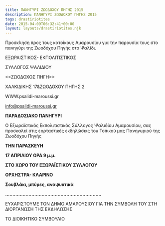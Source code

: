 ```yaml
---
title: ΠΑΝΗΓΥΡΙ ΖΩΟΔΟΧΟΥ ΠΗΓΗΣ 2015
description: ΠΑΝΗΓΥΡΙ ΖΩΟΔΟΧΟΥ ΠΗΓΗΣ 2015
tags: drastiriotites
date: 2015-04-09T06:32:41+00:00
layout: layouts/drastiriotites.njk
---
```

Προσκληση προς τους κατοίκους Αμαρουσίου για την παρουσία τους στο πανηγύρι της Ζωοδόχου Πηγής στο Ψαλίδι.
<!-- excerpt -->
ΕΞΩΡΑΙΣΤΙΚΟΣ- ΕΚΠΟΛΙΤΙΣΤΙΚΟΣ

 ΣΥΛΛΟΓΟΣ ΨΑΛΙΔΙΟΥ

&lt;&lt;ΖΩΟΔΟΧΟΣ ΠΗΓΗ&gt;&gt;

ΧΑΛΚΙΔΙΚΗΣ 17&amp;ΖΩΟΔΟΧΟΥ ΠΗΓΗΣ 2

WWW.psalidi-maroussi.gr

<info@psalidi-maroussi.gr>

**ΠΑΡΑΔΟΣΙΑΚΟ ΠΑΝΗΓΥΡΙ**

 Ο Εξωραϊστικός Εκπολιτιστικός Σύλλογος Ψαλιδίου Αμαρουσίου, σας προσκαλεί στις εορταστικές εκδηλώσεις του Τοπικού μας Πανηγυριού της Ζωοδόχου Πηγής

 **ΤΗΝ ΠΑΡΑΣΚΕΥΗ**

 **17 ΑΠΡΙΛΙΟΥ ΩΡΑ 9 μ.μ.**

**ΣΤΟ ΧΩΡΟ ΤΟΥ ΕΞΩΡΑΪΣΤΙΚΟΥ ΣΥΛΛΟΓΟΥ**

**ΟΡΧΗΣΤΡΑ- ΚΛΑΡΙΝΟ**

**Σουβλάκι, μπύρες, αναψυκτικά**

**…………………………………………………………**

 ΕΥΧΑΡΙΣΤΟΥΜΕ ΤΟΝ ΔΗΜΟ ΑΜΑΡΟΥΣΙΟΥ ΓΙΑ ΤΗΝ ΣΥΜΒΟΛΗ ΤΟΥ ΣΤΗ ΔΙΟΡΓΑΝΩΣΗ ΤΗΣ ΕΚΔΗΛΩΣΗΣ

 ΤΟ ΔΙΟΙΚΗΤΙΚΟ ΣΥΜΒΟΥΛΙΟ
